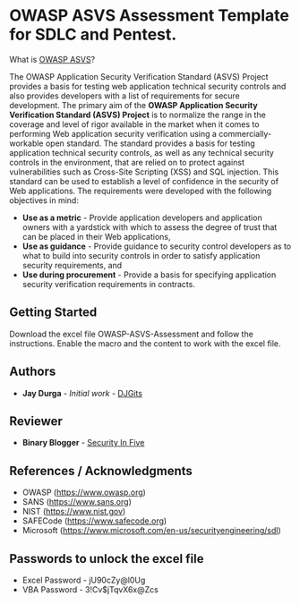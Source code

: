 # OWASP ASVS Assessment Template for SDLC and Pentest.

What is [OWASP ASVS](https://www.owasp.org/index.php/Category:OWASP_Application_Security_Verification_Standard_Project)?

The OWASP Application Security Verification Standard (ASVS) Project provides a basis for testing web application technical security controls and also provides developers with a list of requirements for secure development.
The primary aim of the **OWASP Application Security Verification Standard (ASVS) Project** is to normalize the range in the coverage and level of rigor available in the market when it comes to performing Web application security verification using a commercially-workable open standard. The standard provides a basis for testing application technical security controls, as well as any technical security controls in the environment, that are relied on to protect against vulnerabilities such as Cross-Site Scripting (XSS) and SQL injection. This standard can be used to establish a level of confidence in the security of Web applications. The requirements were developed with the following objectives in mind:
- **Use as a metric** - Provide application developers and application owners with a yardstick with which to assess the degree of trust that can be placed in their Web applications,
- **Use as guidance** - Provide guidance to security control developers as to what to build into security controls in order to satisfy application security requirements, and
- **Use during procurement** - Provide a basis for specifying application security verification requirements in contracts.

## Getting Started

Download the excel file OWASP-ASVS-Assessment and follow the instructions. Enable the macro and the content to work with the excel file. 


## Authors

* **Jay Durga** - *Initial work* - [DJGits](https://github.com/DJGits)

## Reviewer

* **Binary Blogger** - [Security In Five](https://securityinfive.libsyn.com/episode-452-owasp-application-security-verification-standard)

## References / Acknowledgments

* OWASP (https://www.owasp.org) 
* SANS (https://www.sans.org)
* NIST (https://www.nist.gov)
* SAFECode (https://www.safecode.org)
* Microsoft (https://www.microsoft.com/en-us/securityengineering/sdl)

## Passwords to unlock the excel file
* Excel Password - jU90cZy@l0Ug 
* VBA Password - 3!Cv$jTqvX6x@Zcs
